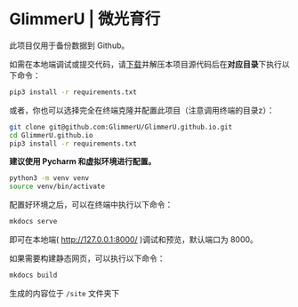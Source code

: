# GlimmerU | 微光育行

此项目仅用于备份数据到 Github。

如需在本地端调试或提交代码，请[下载](https://github.com/GlimmerU/GlimmerU.github.io/archive/refs/heads/main.zip)并解压本项目源代码后在**对应目录**下执行以下命令：

```bash
pip3 install -r requirements.txt
```

或者，你也可以选择完全在终端克隆并配置此项目（注意调用终端的目录z）：

```bash
git clone git@github.com:GlimmerU/GlimmerU.github.io.git
cd GlimmerU.github.io
pip3 install -r requirements.txt
```

**建议使用 Pycharm 和虚拟环境进行配置。**

```bash
python3 -m venv venv
source venv/bin/activate
```

配置好环境之后，可以在终端中执行以下命令：

```bash
mkdocs serve
```

即可在本地端( http://127.0.0.1:8000/ )调试和预览，默认端口为 8000。

如果需要构建静态网页，可以执行以下命令：

```bash
mkdocs build
```
生成的内容位于 `/site` 文件夹下
